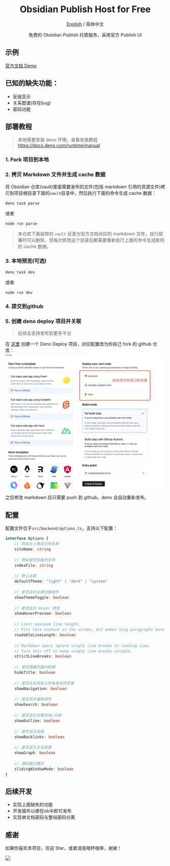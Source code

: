 <div align="center">

<h1 align="center">Obsidian Publish Host for Free</h1>

[English](./README.md) / 简体中文

免费的 Obsidian Publish 托管服务，采用官方 Publish UI
</div>

## 示例

[官方文档 Demo](https://obs.deno.dev)

## 已知的缺失功能：

- 反链显示
- 关系图谱(存在bug)
- 密码功能

## 部署教程

> 本地需要安装 deno 环境，查看安装教程 https://docs.deno.com/runtime/manual

### 1. Fork 项目到本地

### 2. 拷贝 Markdown 文件并生成 cache 数据
将 Obsidian 仓库(vault)里面需要发布的文件(包括 markdown 引用的资源文件)拷贝到项目根目录下面的`vault`目录中，然后执行下面的命令生成 cache 数据：
```shell
deno task parse
```
或者
```shell
node run parse
```

> 本仓库下面自带的 `vault` 目录为官方文档对应的 markdown 文件，自行部署时可以删除，但每次修改这个目录后都需要重新执行上面的命令生成新的的 cache 数据。

### 3. 本地预览(可选)
```shell
deno task dev
```
或者
```shell
node run dev
```

### 4. 提交到github

### 5. 创建 deno deploy 项目并关联

> 后续会支持发布到更多平台

在 [这里](https://dash.deno.com/new) 创建一个 Deno Deploy 项目，对应配置改为你自己 fork 的 github 仓库：
![deploy guide](assets/deploy-guide.png)

之后修改 markdown 后只需要 push 到 github，deno 会自动重新发布。

## 配置

配置文件位于`src/backend/options.ts`，支持以下配置：
```ts
interface Options {
    // 网站左上角显示的名称
    siteName: string
    
    // 网站首页加载的文件
    indexFile: string
    
    // 默认主题
    defaultTheme: "light" | "dark" | "system"
    
    // 是否显示主题切换组件
    showThemeToggle: boolean
    
    // 是否显示 Hover 预览
    showHoverPreview: boolean

    // Limit maximum line length.
    // Fits less content on the screen, but makes long paragraphs more readable.
    readableLineLength: boolean
    
    // Markdown specs ignore single line breaks in reading view.
    // Turn this off to make single line breaks visible.
    strictLineBreaks: boolean

    // 是否隐藏页面内标题
    hideTitle: boolean
    
    // 是否在左侧显示所有发布的文章
    showNavigation: boolean
    
    // 是否显示搜索组件
    showSearch: boolean
    
    // 是否显示文章目录/大纲
    showOutline: boolean
    
    // 是否显示反链
    showBacklinks: boolean
    
    // 是否显示关系图谱
    showGraph: boolean

    // 滑动窗口模式
    slidingWindowMode: boolean
}
```


## 后续开发

- 实现上面缺失的功能
- 开发插件以便在ob中即可发布
- 实现单文档密码与整站密码分离

## 感谢

如果你喜欢本项目，欢迎 Star，或者请我喝杯咖啡，谢谢！

[<img style="float:left" src="https://user-images.githubusercontent.com/14358394/115450238-f39e8100-a21b-11eb-89d0-fa4b82cdbce8.png" width="200">](https://ko-fi.com/Y8Y3VBAML)

